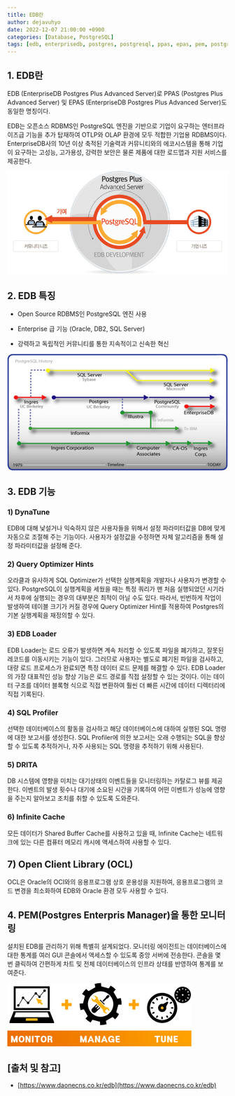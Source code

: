 ```yaml
---
title: EDB란
author: dejavuhyo
date: 2022-12-07 21:00:00 +0900
categories: [Database, PostgreSQL]
tags: [edb, enterprisedb, postgres, postgresql, ppas, epas, pem, postgres-plus]
---
```


## 1. EDB란
EDB (EnterpriseDB Postgres Plus Advanced Server)로 PPAS (Postgres Plus Advanced Server) 및 EPAS (EnterpriseDB Postgres Plus Advanced Server)도 동일한 명칭이다.

EDB는 오픈소스 RDBMS인 PostgreSQL 엔진을 기반으로 기업이 요구하는 엔터프라이즈급 기능을 추가 탑재하여 OTLP와 OLAP 환경에 모두 적합한 기업용 RDBMS이다. EnterpriseDB사의 10년 이상 축적된 기술력과 커뮤니티와의 에코시스템을 통해 기업이 요구하는 고성능, 고가용성, 강력한 보안은 물론 제품에 대한 로드맵과 지원 서비스를 제공한다.

![edb](/assets/img/2022-12-07-edb/edb.png)

## 2. EDB 특징

* Open Source RDBMS인 PostgreSQL 엔진 사용

* Enterprise 급 기능 (Oracle, DB2, SQL Server)

* 강력하고 독립적인 커뮤니티를 통한 지속적이고 신속한 혁신

![postgresql-history](/assets/img/2022-12-07-edb/postgresql-history.png)

## 3. EDB 기능

### 1) DynaTune
EDB에 대해 낯설거나 익숙하지 않은 사용자들을 위해서 설정 파라미터값을 DB에 맞게 자동으로 조절해 주는 기능이다. 사용자가 설정값을 수정하면 자체 알고리즘을 통해 설정 파라미터값을 설정해 준다.

### 2) Query Optimizer Hints
오라클과 유사하게 SQL Optimizer가 선택한 실행계획을 개발자나 사용자가 변경할 수 있다. PostgreSQL이 실행계획을 세웠을 때는 특정 쿼리가 맨 처음 실행되었던 시기라서 차후에 실행되는 경우의 대부분은 최적이 아닐 수도 있다. 따라서, 빈번하게 작업이 발생하여 테이블 크기가 커질 경우에 Query Optimizer Hint를 적용하여 Postgres의 기본 실행계획을 재정의할 수 있다.

### 3) EDB Loader
EDB Loader는 로드 오류가 발생하면 계속 처리할 수 있도록 파일을 폐기하고, 잘못된 레코드를 이동시키는 기능이 있다. 그러므로 사용자는 별도로 폐기된 파일을 검사하고, 대량 로드 프로세스가 완료되면 특정 데이터 로드 문제를 해결할 수 있다. EDB Loader의 가장 대표적인 성능 향상 기능은 로드 경로를 직접 설정할 수 있는 것이다. 이는 데이터 구조를 데이터 블록형 식으로 직접 변환하여 훨씬 더 빠른 시간에 데이터 디렉터리에 직접 기록된다.

### 4) SQL Profiler
선택한 데이터베이스의 활동을 검사하고 해당 데이터베이스에 대하여 실행된 SQL 명령에 대한 보고서를 생성한다. SQL Profiler에 의한 보고서는 오래 수행되는 SQL을 향상할 수 있도록 추적하거나, 자주 사용되는 SQL 명령을 추적하기 위해 사용된다.

### 5) DRITA
DB 시스템에 영향을 미치는 대기상태의 이벤트들을 모니터링하는 카탈로그 뷰를 제공한다. 이벤트의 발생 횟수나 대기에 소요된 시간을 기록하여 어떤 이벤트가 성능에 영향을 주는지 알아보고 조치를 취할 수 있도록 도와준다.

### 6) Infinite Cache
모든 데이터가 Shared Buffer Cache를 사용하고 있을 때, Infinite Cache는 네트워크에 있는 다른 컴퓨터 메모리 캐시에 액세스하여 사용할 수 있다.

## 7) Open Client Library (OCL)
OCL은 Oracle의 OCI와의 응용프로그램 상호 운용성을 지원하여, 응용프로그램의 코드 변경을 최소화하여 EDB와 Oracle 환경 모두 사용할 수 있다.

## 4. PEM(Postgres Enterpris Manager)을 통한 모니터링
설치된 EDB를 관리하기 위해 특별히 설계되었다. 모니터링 에이전트는 데이터베이스에 대한 통계를 여러 GUI 콘솔에서 액세스할 수 있도록 중앙 서버에 전송한다. 콘솔을 몇 번 클릭하여 간편하게 차트 및 전체 데이터베이스의 인프라 상태를 반영하여 통계를 보여준다.

![pem](/assets/img/2022-12-07-edb/pem.png)

## [출처 및 참고]
* [https://www.daonecns.co.kr/edb](https://www.daonecns.co.kr/edb)
